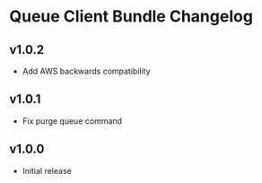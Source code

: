 # Queue Client Bundle Changelog

## v1.0.2

- Add AWS backwards compatibility

## v1.0.1

- Fix purge queue command

## v1.0.0

- Initial release
